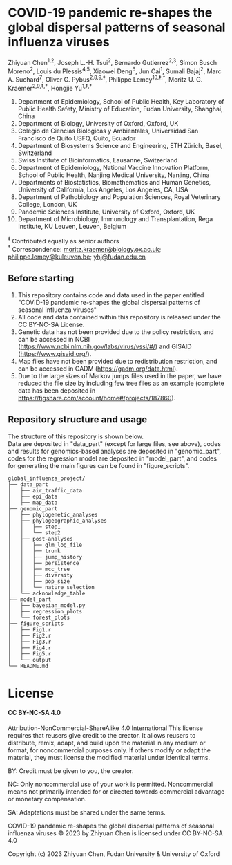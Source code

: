 # COVID-19 pandemic re-shapes the global dispersal patterns of seasonal influenza viruses

Zhiyuan Chen<sup>1,2</sup>, Joseph L.-H. Tsui<sup>2</sup>, Bernardo Gutierrez<sup>2,3</sup>, Simon Busch Moreno<sup>2</sup>, Louis du Plessis<sup>4,5</sup>, Xiaowei Deng<sup>6</sup>, Jun Cai<sup>1</sup>, Sumali Bajaj<sup>2</sup>, Marc A. Suchard<sup>7</sup>, Oliver G. Pybus<sup>2,8,9,‡</sup>, Philippe Lemey<sup>10,‡,†</sup>, Moritz U. G. Kraemer<sup>2,9,‡,†</sup>, Hongjie Yu<sup>1,‡,†</sup>

1.	Department of Epidemiology, School of Public Health, Key Laboratory of Public Health Safety, Ministry of Education, Fudan University, Shanghai, China
2.	Department of Biology, University of Oxford, Oxford, UK
3.	Colegio de Ciencias Biologicas y Ambientales, Universidad San Francisco de Quito USFQ, Quito, Ecuador
4.	Department of Biosystems Science and Engineering, ETH Zürich, Basel, Switzerland
5.	Swiss Institute of Bioinformatics, Lausanne, Switzerland
6.	Department of Epidemiology, National Vaccine Innovation Platform, School of Public Health, Nanjing Medical University, Nanjing, China
7.	Departments of Biostatistics, Biomathematics and Human Genetics, University of California, Los Angeles, Los Angeles, CA, USA
8.	Department of Pathobiology and Population Sciences, Royal Veterinary College, London, UK
9.  Pandemic Sciences Institute, University of Oxford, Oxford, UK
10.	Department of Microbiology, Immunology and Transplantation, Rega Institute, KU Leuven, Leuven, Belgium


<sup>‡</sup> Contributed equally as senior authors  
<sup>†</sup> Correspondence: moritz.kraemer@biology.ox.ac.uk; philippe.lemey@kuleuven.be; yhj@fudan.edu.cn

## Before starting
1. This repository contains code and data used in the paper entitled "COVID-19 pandemic re-shapes the global dispersal patterns of seasonal influenza viruses"  
2. All code and data contained within this repository is released under the CC BY-NC-SA License. 
3. Genetic data has not been provided due to the policy restriction, and can be accessed in NCBI (https://www.ncbi.nlm.nih.gov/labs/virus/vssi/#/) and GISAID (https://www.gisaid.org/). 
4. Map files have not been provided due to redistribution restriction, and can be accessed in GADM (https://gadm.org/data.html).  
5. Due to the large sizes of Markov jumps files used in the paper, we have reduced the file size by including few tree files as an example (complete data has been deposited in https://figshare.com/account/home#/projects/187860).

## Repository structure and usage
The structure of this repository is shown below.  
Data are deposited in "data_part" (except for large files, see above), codes and results for genomics-based analyses are deposited in "genomic_part", codes for the regression model are deposited in "model_part", and codes for generating the main figures can be found in "figure_scripts".

```
global_influenza_project/
├── data_part
│   ├── air_traffic_data
│   ├── epi_data
│   ├── map_data
├── genomic_part
│   ├── phylogenetic_analyses
│   ├── phylogeographic_analyses
│   │   ├── step1
│   │   └── step2
│   ├── post-analyses
│   │   ├── glm_log_file
│   │   ├── trunk
│   │   ├── jump_history
│   │   ├── persistence
│   │   ├── mcc_tree
│   │   ├── diversity
│   │   ├── pop_size
│   │   └── nature_selection
│   └── acknowledge_table
├── model_part
│   ├── bayesian_model.py
│   ├── regression_plots
│   └── forest_plots
├── figure_scripts
│   ├── Fig1.r
│   ├── Fig2.r
│   ├── Fig3.r
│   ├── Fig4.r
│   ├── Fig5.r
│   └── output
└── README.md
```

<h1> License </h1>
<h4>CC BY-NC-SA 4.0 </h4>

Attribution-NonCommercial-ShareAlike 4.0 International
This license requires that reusers give credit to the creator. It allows reusers to distribute, remix, adapt, and build upon the material in any medium or format, for noncommercial purposes only. If others modify or adapt the material, they must license the modified material under identical terms.

BY: Credit must be given to you, the creator.

NC: Only noncommercial use of your work is permitted.
Noncommercial means not primarily intended for or directed towards commercial advantage or monetary compensation.

SA: Adaptations must be shared under the same terms.

COVID-19 pandemic re-shapes the global dispersal patterns of seasonal influenza viruses © 2023 by Zhiyuan Chen is licensed under CC BY-NC-SA 4.0 

Copyright (c) 2023 Zhiyuan Chen, Fudan University & University of Oxford
